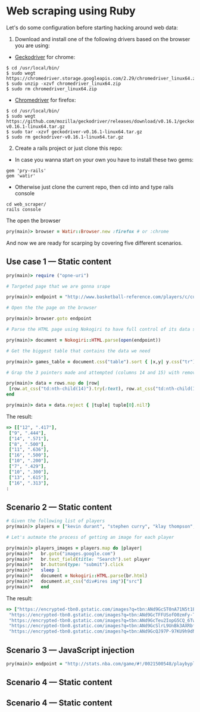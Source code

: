 # Web scraping using Ruby 

Let's do some configuration before starting hacking around web data:

1. Download and install one of the following drivers based on the browser you are using:

* [Geckodriver](https://github.com/mozilla/geckodriver/releases) for chrome:  

```
$ cd /usr/local/bin/
$ sudo wegt https://chromedriver.storage.googleapis.com/2.29/chromedriver_linux64.zip
$ sudo unzip -xzvf chromedriver_linux64.zip
$ sudo rm chromedriver_linux64.zip
```

* [Chromedriver](https://chromedriver.storage.googleapis.com/index.html?path=2.29/) for firefox: 

```
$ cd /usr/local/bin/
$ sudo wegt https://github.com/mozilla/geckodriver/releases/download/v0.16.1/geckodriver-v0.16.1-linux64.tar.gz
$ sudo tar -xzvf geckodriver-v0.16.1-linux64.tar.gz
$ sudo rm geckodriver-v0.16.1-linux64.tar.gz
```

2. Create a rails project or just clone this repo:

* In case you wanna start on your own you have to install these two gems:

```
gem 'pry-rails'
gem 'watir'
```

* Otherwise just clone the current repo, then cd into and type rails console 

```linux
cd web_scraper/
rails console
```
The open the browser

```ruby 
pry(main)> browser = Watir::Browser.new :firefox # or :chrome
```

And now we are ready for scarping by covering five different scenarios.

## Use case 1 — Static content

```ruby
pry(main)> require ("opne-uri")

# Targeted page that we are gonna srape 

pry(main)> endpoint = "http://www.basketball-reference.com/players/c/curryst01/gamelog/2016/"

# Open the the page on the browser

pry(main)> browser.goto endpoint

# Parse the HTML page using Nokogiri to have full control of its data structure (string representation of HTML)

pry(main)> document = Nokogiri::HTML.parse(open(endpoint))

# Get the biggest table that contains the data we need 

pry(main)> games_table = document.css("table").sort { |x,y| y.css("tr").count <=> x.css("tr").count }.first

# Grap the 3 pointers made and attempted (columns 14 and 15) with removing null values

pry(main)> data = rows.map do |row|
 [row.at_css("td:nth-child(14)").try(:text), row.at_css("td:nth-child(15)").try(:text)]
end 

pry(main)> data = data.reject { |tuple| tuple[0].nil?}

```
The result:

```ruby
=> [["12", ".417"],
 ["9", ".444"],
 ["14", ".571"],
 ["8", ".500"],
 ["11", ".636"],
 ["16", ".500"],
 ["10", ".200"],
 ["7", ".429"],
 ["10", ".300"],
 ["13", ".615"],
 ["16", ".313"],
:
```


## Scenario 2 — Static content

```ruby
# Given the following list of players 
pry(main)> players = ["kevin durant", "stephen curry", "klay thompson", "david west", "ian clark"]

# Let's autmate the process of getting an image for each player 

pry(main)> players_images = players.map do |player|
pry(main)*   br.goto("images.google.com")
pry(main)*   br.text_field(title: "Search").set player
pry(main)*   br.button(type: "submit").click
pry(main)*   sleep 1
pry(main)*   document = Nokogiri::HTML.parse(br.html)
pry(main)*   document.at_css("div#ires img")["src"]
pry(main)*   end
```

The result:

```ruby
=> ["https://encrypted-tbn0.gstatic.com/images?q=tbn:ANd9GcST0nA71N5t1EuWShgB6kcQWp9gITcbWj1ozRHPAOkg5VJO83nKJU82xgvH",
 "https://encrypted-tbn0.gstatic.com/images?q=tbn:ANd9GcTFFUSofO0zmFy-TVW_ShD4WB724mitg59M2Y8Qh7rJuCUqB8XwGpgVGxbP",
 "https://encrypted-tbn0.gstatic.com/images?q=tbn:ANd9GcTeu2IopG5CQ_6TwTxtTtpG9Mtb9j55nJXN83Y8wjzepo4KThkfRJRcYU44",
 "https://encrypted-tbn0.gstatic.com/images?q=tbn:ANd9GcSlrL9UnBk3AXRbfQ-hnIQ9LFoRJrdbswwXWfE2M99ZMlly-1JFJC_EPoD1",
 "https://encrypted-tbn0.gstatic.com/images?q=tbn:ANd9GcQJ97P-97KU9h9dN1pCkJmHDSAve2tWtBdvgW-TvEtPYzB-IEGTEUO2Hqxk"]
```

## Scenario 3 — JavaScript injection

```ruby
pry(main)> endpoint = "http://stats.nba.com/game/#!/0021500548/playbyplay/"
```

## Scenario 4 — Static content

## Scenario 4 — Static content
